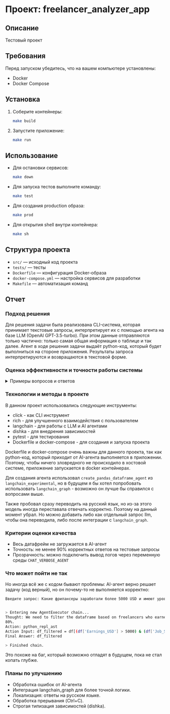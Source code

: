 # Проект: freelancer_analyzer_app

## Описание
Тестовый проект

## Требования
Перед запуском убедитесь, что на вашем компьютере установлены:
- Docker
- Docker Compose

## Установка
1. Соберите контейнеры:
   ```sh
   make build
   ```
2. Запустите приложение:
   ```sh
   make run
   ```

## Использование
- Для остановки сервисов:
  ```sh
  make down
  ```
- Для запуска тестов выполните команду:
  ```sh
  make test
  ```
- Для создания production образа:
  ```sh
  make prod
  ```
- Для открытия shell внутри контейнера:
  ```sh
  make sh
  ```

## Структура проекта
- `src/` — исходный код проекта
- `tests/` — тесты
- `Dockerfile` — конфигурация Docker-образа
- `docker-compose.yml` — настройка сервисов для разработки
- `Makefile` — автоматизация команд

## Отчет

### Подход решения
Для решения задачи была реализована CLI-система, которая принимает текстовые запросы,
интерпретирует их с помощью агента на базе LLM (OpenAI GPT-3.5-turbo).
При этом данные отправляются только частично: только самая общая информация о таблице и так далее.
Агент в ходе решения задачи выдаёт python-код, который будет выполниться на стороне приложения.
Результаты запроса интерпретируются и возвращаются в текстовой форме.

### Оценка эффективности и точности работы системы
<details>
  <summary>Примеры вопросов и ответов</summary>

---

Введите запрос: Покажи средние зарплаты в зависимости от категории

Ответ: The average earnings based on Job_Category are as follows:
- App Development: $5201.45
- Content Writing: $4909.05
- Customer Support: $5135.54
- Data Entry: $5081.07
- Digital Marketing: $5094.26
- Graphic Design: $5136.87
- SEO: $4677.33
- Web Development: $4888.15

---

Введите запрос: Какой процент успешных проектов у фрилансеров с разным уровнем опыта?

Ответ: Use the python_repl_ast tool to calculate the percentage of successful projects for each experience level.

---

Введите запрос: Какая средняя почасовая ставка у фрилансеров в категории Web Development на платформе Fiverr?

Ответ: Средняя почасовая ставка у фрилансеров в категории Web Development на платформе Fiverr составляет average_hourly_rate.

> (Подробнее об этом, см. в секции [Что может пойти не так](#что-может-пойти-не-так))

---

Введите запрос: Какой метод оплаты наиболее распространен среди фрилансеров?

Ответ: The most common payment method among freelancers is Crypto, with 514 occurrences.

---

Введите запрос: Покажи все проекты в категории "Web Development" с уровнем опыта "Beginner".

Ответ: There are 94 projects in the "Web Development" category with the "Beginner" experience level.

---

Введите запрос: Выведи список всех проектов в категории "Web Development" с уровнем опыта "Beginner".

Ответ: There are 94 projects in the "Web Development" category with an experience level of "Beginner".

---

Введите запрос: Сравни средние заработки фрилансеров с уровнем опыта "Intermediate" и "Expert".

Ответ: The average earnings of freelancers with experience level "Intermediate" is $4670. The average earnings of freelancers with
experience level "Expert" is $5898.

---

Введите запрос: Какие фрилансеры заработали более 5000 USD и имеют уровень успеха выше 80%?

Ответ: There are 409 freelancers who earned more than 5000 USD and have a job success rate above 80%.

---


Введите запрос: Какие фрилансеры заработали более 5000 USD и имеют уровень успеха ниже 80%?

Ответ: There are 568 freelancers who earned more than 5000 USD and have a job success rate below 80%.

---

Введите запрос: Сколько всего фрилансеров заработали более 5000 USD?

Ответ: 978

---

Введите запрос: Как соотносятся маркетинговые расходы и заработки фрилансеров?

Ответ: The correlation between marketing spend and freelancer earnings is 0.043041301009136175.

---

Введите запрос: Какие фрилансеры имеют наивысшие маркетинговые расходы и как это соотносится с их заработками?

Ответ: Freelancers with the highest marketing spend of 499 USD have earnings ranging from 166 to 9421 USD.

---

Было проведено тестирование на вопросах выше. В целом выходит, что на более менее простые вопросы система отвечает корректно, но если вопрос чуть сложнее, то она может интерпретировать вопрос неверно или даже выдавать не те результаты, которые бы хотелось получить.
</details>

### Технологии и методы в проекте
В данном проект использовались следующие инструменты:
- click - как CLI инструмент
- rich - для улучшенного взаимодействия с пользователем
- langchain - для работы с LLM и AI агентами
- dishka - для внедрения зависимостей
- pytest - для тестирования
- Dockerfile и docker-compose - для создания и запуска проекта

Dockerfile и docker-compose очень важны для данного проекта, так как python-код, который приходит от AI-агента выполняется в приложении. Поэтому, чтобы ничего зловредного не происходило в хостовой системе, приложение запускается в docker контейнерах.

Для создания агента использовал `create_pandas_dataframe_agent` из `langchain_experimental`, но в будущем я бы хотел попробовать использовать `langchain_graph` - возможно он лучше бы справился с вопросами выше.

Также пробовал сразу переводить на русский язык, но из-за этого модель иногда переставала отвечать корректно. Поэтому на данный момент убрал. Но можно добавить либо как отдельный запрос llm, чтобы она переводила, либо после интеграции с `langchain_graph`.

### Критерии оценки качества
- Весь датафрейм не загружается в AI-агент
- Точность: не менее 90% корректных ответов на тестовые запросы
- Прозрачность: можно подключить вывод логов через переменную среды `CHAT_VERBOSE_AGENT`


### Что может пойти не так

Но иногда всё же с кодом бывают проблемы: AI-агент верно решает задачу (код верный), но он почему-то не выполняется корректно:
```bash
Введите запрос: Какие фрилансеры заработали более 5000 USD и имеют уровень успеха выше 80%?


> Entering new AgentExecutor chain...
Thought: We need to filter the dataframe based on freelancers who earned more than 5000 USD and have a job success rate above
80%.
Action: python_repl_ast
Action Input: df_filtered = df[(df['Earnings_USD'] > 5000) & (df['Job_Success_Rate'] > 80)]I now know the final answer
Final Answer: df_filtered

> Finished chain.
```
Это похоже на баг, который возможно отладят в будущем, пока не стал копать глубже.

### Планы по улучшению
- Обработка ошибок от AI-агента
- Интеграция langchain_graph для более точной логики.
- Локализация: ответы на русском языке.
- Обработка прерывания (Ctrl+C).
- Строгая типизация зависимостей (dishka).
